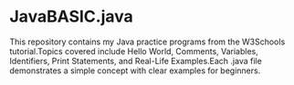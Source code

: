 # JavaBASIC.java
This repository contains my Java practice programs from the W3Schools tutorial.Topics covered include Hello World, Comments, Variables, Identifiers, Print Statements, and Real-Life Examples.Each .java file demonstrates a simple concept with clear examples for beginners.


